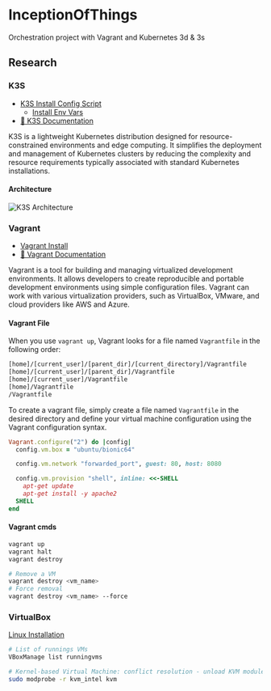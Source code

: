 # InceptionOfThings

Orchestration project with Vagrant and Kubernetes 3d &amp; 3s

## Research

### K3S

- [K3S Install Config Script](https://docs.k3s.io/installation/configuration)
  - [Install Env Vars](https://docs.k3s.io/reference/env-variables)
- [📑 K3S Documentation](https://docs.k3s.io/)

K3S is a lightweight Kubernetes distribution designed for resource-constrained environments and edge computing. It simplifies the deployment and management of Kubernetes clusters by reducing the complexity and resource requirements typically associated with standard Kubernetes installations.

#### Architecture

![K3S Architecture](https://docs.k3s.io/assets/images/how-it-works-k3s-revised-9c025ef482404bca2e53a89a0ba7a3c5.svg)

### Vagrant

- [Vagrant Install](https://developer.hashicorp.com/vagrant/install)
- [📑 Vagrant Documentation](https://developer.hashicorp.com/vagrant/docs)

Vagrant is a tool for building and managing virtualized development environments. It allows developers to create reproducible and portable development environments using simple configuration files. Vagrant can work with various virtualization providers, such as VirtualBox, VMware, and cloud providers like AWS and Azure.

#### Vagrant File

When you use `vagrant up`, Vagrant looks for a file named `Vagrantfile` in the following order:

```bash
[home]/[current_user]/[parent_dir]/[current_directory]/Vagrantfile
[home]/[current_user]/[parent_dir]/Vagrantfile
[home]/[current_user]/Vagrantfile
[home]/Vagrantfile
/Vagrantfile
```

To create a vagrant file, simply create a file named `Vagrantfile` in the desired directory and define your virtual machine configuration using the Vagrant configuration syntax.

```ruby
Vagrant.configure("2") do |config|
  config.vm.box = "ubuntu/bionic64"

  config.vm.network "forwarded_port", guest: 80, host: 8080

  config.vm.provision "shell", inline: <<-SHELL
    apt-get update
    apt-get install -y apache2
  SHELL
end
```

#### Vagrant cmds

```bash
vagrant up
vagrant halt
vagrant destroy
```

```bash
# Remove a VM
vagrant destroy <vm_name>
# Force removal
vagrant destroy <vm_name> --force
```

### VirtualBox

[Linux Installation](https://www.virtualbox.org/wiki/Linux_Downloads)

```bash
# List of runnings VMs
VBoxManage list runningvms
```

```bash
# Kernel-based Virtual Machine: conflict resolution - unload KVM modules
sudo modprobe -r kvm_intel kvm
```
